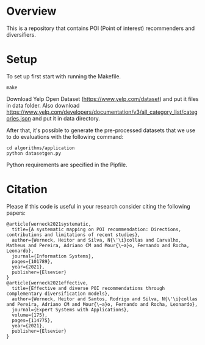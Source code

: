 # Overview

This is a repository that contains POI (Point of interest) recommenders and diversifiers.


# Setup


To set up first start with running the Makefile.

	make

Download Yelp Open Dataset (https://www.yelp.com/dataset) and put it files in data folder. Also download https://www.yelp.com/developers/documentation/v3/all_category_list/categories.json and put it in data directory.

After that, it's possible to generate the pre-processed datasets that we use to do evaluations with the following command:

	cd algorithms/application
	python datasetgen.py

Python requirements are specified in the Pipfile.

# Citation

Please if this code is useful in your research consider citing the following papers:

	@article{werneck2021systematic,
	  title={A systematic mapping on POI recommendation: Directions, contributions and limitations of recent studies},
	  author={Werneck, Heitor and Silva, N{\'\i}collas and Carvalho, Matheus and Pereira, Adriano CM and Mour{\~a}o, Fernando and Rocha, Leonardo},
	  journal={Information Systems},
	  pages={101789},
	  year={2021},
	  publisher={Elsevier}
	}
	@article{werneck2021effective,
	  title={Effective and diverse POI recommendations through complementary diversification models},
	  author={Werneck, Heitor and Santos, Rodrigo and Silva, N{\'\i}collas and Pereira, Adriano CM and Mour{\~a}o, Fernando and Rocha, Leonardo},
	  journal={Expert Systems with Applications},
	  volume={175},
	  pages={114775},
	  year={2021},
	  publisher={Elsevier}
	}
